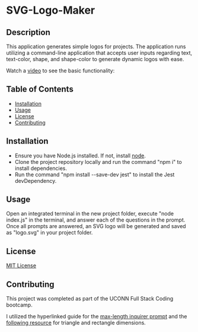 # SVG-Logo-Maker

## Description

This application generates simple logos for projects. The application runs utilizing a command-line application that accepts user inputs regarding text, text-color, shape, and shape-color to generate dynamic logos with ease.

Watch a [video](https://youtu.be/i-Y71TO4odM) to see the basic functionality:


## Table of Contents

* [Installation](#installation)
* [Usage](#usage)
* [License](#license)
* [Contributing](#contributing)

## Installation

* Ensure you have Node.js installed. If not, install [node](https://nodejs.org/en).
* Clone the project repository locally and run the command "npm i" to install dependencies.
* Run the command "npm install --save-dev jest" to install the Jest devDependency.

## Usage

Open an integrated terminal in the new project folder, execute "node index.js" in the terminal, and answer each of the questions in the prompt. Once all prompts are answered, an SVG logo will be generated and saved as "logo.svg" in your project folder.

## License

[MIT License](https://opensource.org/licenses/MIT)

## Contributing

This project was completed as part of the UCONN Full Stack Coding bootcamp. 

I utilized the hyperlinked guide for the [max-length inquirer prompt](https://snyk.io/advisor/npm-package/inquirer-maxlength-input-prompt) and the [following resource](https://app.uxcel.com/courses/html-for-designers/html-svg-073) for triangle and rectangle dimensions.
